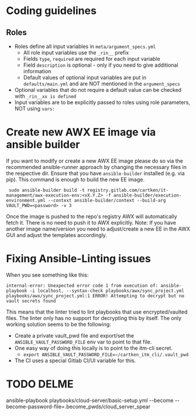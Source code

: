 # Coding guidelines

## Roles

- Roles define all input variables in `meta/argument_specs.yml`
  - All role input variables use the `_rin__` prefix
  - Fields `type`, `required` are required for each input variable
  - Field `description` is optional - only if you need to give additional information
  - Default values of optional input variables are put in `defaults/main.yml` and are NOT mentioned
    in the `argument_specs`
- Optional variables that do not require a default value can be checked with `_rin__xx is defined`
- Input variables are to be explicitly passed to roles using role parameters, NOT using `vars:`

# Create new AWX EE image via ansible builder
If you want to modify or create a new AWX EE image please do so via the recommended ansible-runner approach by changing the necessary files in the respective dir.
Ensure that you have `ansible-builder` installed (e.g. via pip).
This command is enough to build the new EE image.
```
 sudo ansible-builder build -t registry.gitlab.com/cartken/it-management/awx-execution-env:<vX.Y.Z> -f ansible-builder/execution-environment.yml --context ansible-builder/context --build-arg VAULT_PWD=<password> -v 3
```
Once the image is pushed to the repo's registry AWX will automatically fetch it. There is no need to push it to AWX explicitly.
Note: If you have another image name/version you need to adjust/create a new EE in the AWX GUI and adjust the templates accordingly.

# Fixing Ansible-Linting issues

When you see something like this: 

```
internal-error: Unexpected error code 1 from execution of: ansible-playbook -i localhost, --syntax-check playbooks/awx/sync_project.yml
playbooks/awx/sync_project.yml:1 ERROR! Attempting to decrypt but no vault secrets found
```

This means that the linter tried to lint playbooks that use encrypted/vaulted files.
The linter only has no support for decrypting this by itself.
The only working solution seems to be the following:
- Create a private vault_pwd file and export/set the `ANSIBLE_VAULT_PASSWORD_FILE` env var to point to that file.
- One easy way of doing this locally is to point to the itm-cli secret.
  - `export ANSIBLE_VAULT_PASSWORD_FILE=~/cartken_itm_cli/.vault_pwd`
- The CI uses a special Gitlab CI/UI variable for this.



# TODO DELME

ansible-playbook playbooks/cloud-server/basic-setup.yml --become --become-password-file=.become_pwds/cloud_server_spear 
